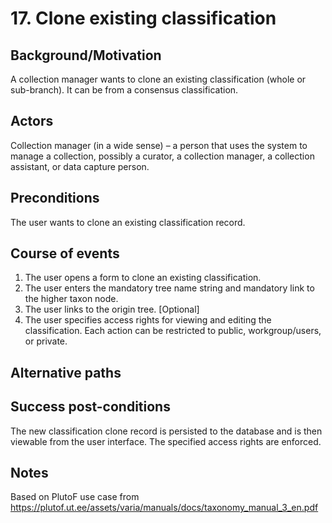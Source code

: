# 17. Clone existing classification

## Background/Motivation
A collection manager wants to clone an existing classification (whole or sub-branch). It can be from a consensus classification.

## Actors
Collection manager (in a wide sense) – a person that uses the system to manage a collection, possibly a curator, a collection manager, a collection assistant, or data capture person.

## Preconditions
The user wants to clone an existing classification record.

## Course of events
  1. The user opens a form to clone an existing classification.
  2. The user enters the mandatory tree name string and mandatory link to the higher taxon node.
  3. The user links to the origin tree. [Optional]
  4. The user specifies access rights for viewing and editing the classification. Each action can be restricted to public, workgroup/users, or private.

## Alternative paths

## Success post-conditions
The new classification clone record is persisted to the database and is then viewable from the user interface. The specified access rights are enforced.

## Notes
Based on PlutoF use case from https://plutof.ut.ee/assets/varia/manuals/docs/taxonomy_manual_3_en.pdf